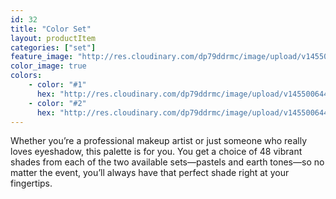 ```yaml
---
id: 32
title: "Color Set"
layout: productItem
categories: ["set"]
feature_image: "http://res.cloudinary.com/dp79ddrmc/image/upload/v1455006447/products/colorSet.jpg"
color_image: true
colors:
    - color: "#1"
      hex: "http://res.cloudinary.com/dp79ddrmc/image/upload/v1455006447/products/colorSet1.jpg"
    - color: "#2"
      hex: "http://res.cloudinary.com/dp79ddrmc/image/upload/v1455006447/products/colorSet2.jpg"
---
```

Whether you’re a professional makeup artist or just someone who really loves eyeshadow, this palette is for you. You get a choice of 48 vibrant shades from each of the two available sets—pastels and earth tones—so no matter the event, you’ll always have that perfect shade right at your fingertips.